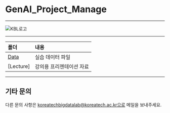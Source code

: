 # GenAI_Project_Manage
---

![KBL로고](https://github.com/koreatechbigdatalab/GenAI_Project_Manage/assets/139958321/cccba754-33fb-40a1-b417-4824d0f0b616)

---

폴더           | 내용
:------------- |:-------------
[Data](https://github.com/koreatechbigdatalab/GenAI_Project_Manage/advanced_data_analysis) | 실습 데이터 파일
[Lecture] | 강의용 프리젠테이션 자료

---
## 기타 문의
다른 문의 사항은 koreatechbigdatalab@koreatech.ac.kr으로 메일을 보내주세요.
